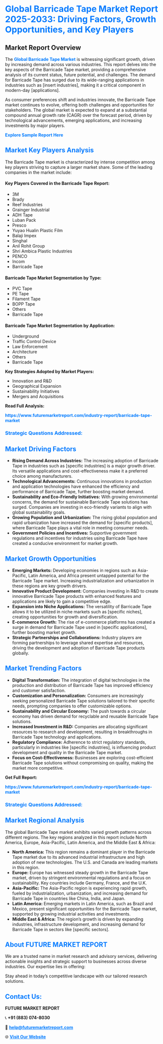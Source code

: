 <h1 style="color: #007BFF;">Global Barricade Tape Market Report 2025-2033: Driving Factors, Growth Opportunities, and Key Players</h1>

<section id="overview">
<h2>Market Report Overview</h2>
<p>The <a href="https://www.futuremarketreport.com/industry-report/barricade-tape-market" style="color: #007BFF; text-decoration: none;"><strong>Global Barricade Tape Market</strong></a> is witnessing significant growth, driven by increasing demand across various industries. This report delves into the key aspects of the Barricade Tape market, providing a comprehensive analysis of its current status, future potential, and challenges. The demand for Barricade Tape has surged due to its wide-ranging applications in industries such as [insert industries], making it a critical component in modern-day [applications].</p>
<p>As consumer preferences shift and industries innovate, the Barricade Tape market continues to evolve, offering both challenges and opportunities for stakeholders. The global market is expected to expand at a substantial compound annual growth rate (CAGR) over the forecast period, driven by technological advancements, emerging applications, and increasing investments by major players.</p>
</section>

<section id="overview">
<p><a href="https://www.futuremarketreport.com/request-sample/reportId=107813" style="color: #007BFF; text-decoration: none;"><strong>Explore Sample Report Here</strong></a></p>
</section>

<section id="key-players">
<h2 style="color: #007BFF;">Market Key Players Analysis</h2>
<p>The Barricade Tape market is characterized by intense competition among key players striving to capture a larger market share. Some of the leading companies in the market include:</p>
<h4>Key Players Covered in the Barricade Tape Report:</h4>
<ul><li>3M</li><li>Brady</li><li>Reef Industries</li><li>Grainger Industrial</li><li>ADH Tape</li><li>Luban Pack</li><li>Presco</li><li>Yuyao Hualin Plastic Film</li><li>Balaji Impex</li><li>Singhal</li><li>Anil Rohit Group</li><li>Shri Ambica Plastic Industries</li><li>PENCO</li><li>Incom</li><li>Barricade Tape</li></ul>
<h4>Barricade Tape Market Segmentation by Type:</h4>
<ul><li>PVC Tape</li><li>PE Tape</li><li>Filament Tape</li><li>BOPP Tape</li><li>Others</li><li>Barricade Tape</li></ul>

<h4>Barricade Tape Market Segmentation by Application:</h4>
<ul><li>Underground</li><li>Traffic Control Device</li><li>Law Enforcement</li><li>Architecture</li><li>Others</li><li>Barricade Tape</li></ul>
<p><strong>Key Strategies Adopted by Market Players:</strong></p>
<ul>
<li>Innovation and R&D</li>
<li>Geographical Expansion</li>
<li>Sustainability Initiatives</li>
<li>Mergers and Acquisitions</li>
</ul>
</section>

<section>
<p><strong>Read Full Analysis: </strong></p><a href="https://www.futuremarketreport.com/industry-report/barricade-tape-market" style="color: #007BFF; text-decoration: none;"><strong>https://www.futuremarketreport.com/industry-report/barricade-tape-market</strong></a>
<h3 style="color: #007BFF;">Strategic Questions Addressed:</h3>
</section>

<section id="driving-factors">
<h2 style="color: #007BFF;">Market Driving Factors</h2>
<ul>
<li><strong>Rising Demand Across Industries:</strong> The increasing adoption of Barricade Tape in industries such as [specific industries] is a major growth driver. Its versatile applications and cost-effectiveness make it a preferred choice among manufacturers.</li>
<li><strong>Technological Advancements:</strong> Continuous innovations in production and application technologies have enhanced the efficiency and performance of Barricade Tape, further boosting market demand.</li>
<li><strong>Sustainability and Eco-Friendly Initiatives:</strong> With growing environmental concerns, the demand for sustainable Barricade Tape solutions has surged. Companies are investing in eco-friendly variants to align with global sustainability goals.</li>
<li><strong>Growing Population and Urbanization:</strong> The rising global population and rapid urbanization have increased the demand for [specific products], where Barricade Tape plays a vital role in meeting consumer needs.</li>
<li><strong>Government Policies and Incentives:</strong> Supportive government regulations and incentives for industries using Barricade Tape have created a conducive environment for market growth.</li>
</ul>
</section>

<section id="growth-opportunities">
<h2 style="color: #007BFF;">Market Growth Opportunities</h2>
<ul>
<li><strong>Emerging Markets:</strong> Developing economies in regions such as Asia-Pacific, Latin America, and Africa present untapped potential for the Barricade Tape market. Increasing industrialization and urbanization in these regions are key growth drivers.</li>
<li><strong>Innovative Product Development:</strong> Companies investing in R&D to create innovative Barricade Tape products with enhanced features and applications are likely to gain a competitive edge.</li>
<li><strong>Expansion into Niche Applications:</strong> The versatility of Barricade Tape allows it to be utilized in niche markets such as [specific niches], creating opportunities for growth and diversification.</li>
<li><strong>E-commerce Growth:</strong> The rise of e-commerce platforms has created a surge in demand for Barricade Tape used in [specific applications], further boosting market growth.</li>
<li><strong>Strategic Partnerships and Collaborations:</strong> Industry players are forming partnerships to leverage shared expertise and resources, driving the development and adoption of Barricade Tape products globally.</li>
</ul>
</section>

<section id="trending-factors">
<h2 style="color: #007BFF;">Market Trending Factors</h2>
<ul>
<li><strong>Digital Transformation:</strong> The integration of digital technologies in the production and distribution of Barricade Tape has improved efficiency and customer satisfaction.</li>
<li><strong>Customization and Personalization:</strong> Consumers are increasingly seeking personalized Barricade Tape solutions tailored to their specific needs, prompting companies to offer customizable options.</li>
<li><strong>Sustainability and Circular Economy:</strong> The push towards a circular economy has driven demand for recyclable and reusable Barricade Tape solutions.</li>
<li><strong>Increased Investment in R&D:</strong> Companies are allocating significant resources to research and development, resulting in breakthroughs in Barricade Tape technology and applications.</li>
<li><strong>Regulatory Compliance:</strong> Adherence to strict regulatory standards, particularly in industries like [specific industries], is influencing product development and quality in the Barricade Tape market.</li>
<li><strong>Focus on Cost-Effectiveness:</strong> Businesses are exploring cost-efficient Barricade Tape solutions without compromising on quality, making the market more competitive.</li>
</ul>
</section>

<section>
<p><strong>Get Full Report: </strong></p><a href="https://www.futuremarketreport.com/industry-report/barricade-tape-market" style="color: #007BFF; text-decoration: none;"><strong>https://www.futuremarketreport.com/industry-report/barricade-tape-market</strong></a>
<h3 style="color: #007BFF;">Strategic Questions Addressed:</h3>
</section>


<section id="regional-analysis">
<h2 style="color: #007BFF;">Market Regional Analysis</h2>
<p>The global Barricade Tape market exhibits varied growth patterns across different regions. The key regions analyzed in this report include North America, Europe, Asia-Pacific, Latin America, and the Middle East & Africa:</p>
<ul>
<li><strong>North America:</strong> This region remains a dominant player in the Barricade Tape market due to its advanced industrial infrastructure and high adoption of new technologies. The U.S. and Canada are leading markets in this region.</li>
<li><strong>Europe:</strong> Europe has witnessed steady growth in the Barricade Tape market, driven by stringent environmental regulations and a focus on sustainability. Key countries include Germany, France, and the U.K.</li>
<li><strong>Asia-Pacific:</strong> The Asia-Pacific region is experiencing rapid growth, fueled by industrialization, urbanization, and increasing demand for Barricade Tape in countries like China, India, and Japan.</li>
<li><strong>Latin America:</strong> Emerging markets in Latin America, such as Brazil and Mexico, present significant opportunities for the Barricade Tape market, supported by growing industrial activities and investments.</li>
<li><strong>Middle East & Africa:</strong> The region’s growth is driven by expanding industries, infrastructure development, and increasing demand for Barricade Tape in sectors like [specific sectors].</li>
</ul>
</section>

<footer>
<h2 style="color: #007BFF;">About FUTURE MARKET REPORT</h2>
<p>We are a trusted name in market research and advisory services, delivering actionable insights and strategic support to businesses across diverse industries. Our expertise lies in offering:</p>

<p>Stay ahead in today’s competitive landscape with our tailored research solutions.</p>

<h2 style="color: #007BFF;">Contact Us:</h2>
<p><strong>FUTURE MARKET REPORT</strong></p>
<p>📞 <strong>+91 (883) 074-8030</strong></p>
<p>📧 <strong><a href="mailto:help@futuremarketreport.com" style="color: #007BFF;">help@futuremarketreport.com</a></strong></p>
<p>🌐 <strong><a href="https://www.futuremarketreport.com/" style="color: #007BFF;">Visit Our Website</a></strong></p>
</footer>